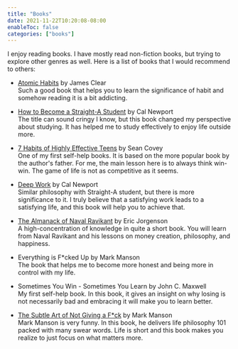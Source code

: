```yaml
---
title: "Books"
date: 2021-11-22T10:20:08-08:00
enableToc: false
categories: ["books"]
---
```


I enjoy reading books. I have mostly read non-fiction books, but trying to explore other genres as well. Here is a list of books that I would recommend to others:

- [Atomic Habits](notes/atomichabits) by James Clear \
Such a good book that helps you to learn the significance of habit and somehow reading it is a bit addicting.

- [How to Become a Straight-A Student](notes/straighta) by Cal Newport \
The title can sound cringy I know, but this book changed my perspective about studying. It has helped me to study effectively to enjoy life outside more.

- [7 Habits of Highly Effective Teens](notes/7habits) by Sean Covey \
One of my first self-help books. It is based on the more popular book by the author's father. For me, the main lesson here is to always think win-win. The game of life is not as competitive as it seems.

- [Deep Work](notes/deepwork) by Cal Newport \
Similar philosophy with Straight-A student, but there is more significance to it. I truly believe that a satisfying work leads to a satisfying life, and this book will help you to achieve that.

- [The Almanack of Naval Ravikant](notes/navalmanack) by Eric Jorgenson \
A high-concentration of knowledge in quite a short book. You will learn from Naval Ravikant and his lessons on money creation, philosophy, and happiness.

- Everything is F*cked Up by Mark Manson \
The book that helps me to become more honest and being more in control with my life.

- Sometimes You Win - Sometimes You Learn by John C. Maxwell \
My first self-help book. In this book, it gives an insight on why losing is not necessarily bad and embracing it will make you to learn better.

- [The Subtle Art of Not Giving a F*ck](notes/subtleart) by Mark Manson \
Mark Manson is very funny. In this book, he delivers life philosophy 101 packed with many swear words. Life is short and this book makes you realize to just focus on what matters more.